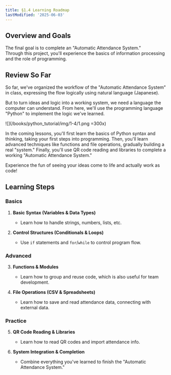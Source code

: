 ```yaml
---
title: §1.4 Learning Roadmap
lastModified: '2025-06-03'
---
```


## Overview and Goals

The final goal is to complete an "Automatic Attendance System."  
Through this project, you'll experience the basics of information processing and the role of programming.

## Review So Far

So far, we've organized the workflow of the "Automatic Attendance System" in class, expressing the flow logically using natural language (Japanese).

But to turn ideas and logic into a working system, we need a language the computer can understand. From here, we'll use the programming language "Python" to implement the logic we've learned.

![](/books/python_tutorial/img/1-4/1.png =300x)

In the coming lessons, you'll first learn the basics of Python syntax and thinking, taking your first steps into programming. Then, you'll learn advanced techniques like functions and file operations, gradually building a real "system." Finally, you'll use QR code reading and libraries to complete a working "Automatic Attendance System."

Experience the fun of seeing your ideas come to life and actually work as code!

## Learning Steps

### Basics

1. **Basic Syntax (Variables & Data Types)**

    - Learn how to handle strings, numbers, lists, etc.

2. **Control Structures (Conditionals & Loops)**
    - Use `if` statements and `for`/`while` to control program flow.

### Advanced

3. **Functions & Modules**

    - Learn how to group and reuse code, which is also useful for team development.

4. **File Operations (CSV & Spreadsheets)**
    - Learn how to save and read attendance data, connecting with external data.

### Practice

5. **QR Code Reading & Libraries**

    - Learn how to read QR codes and import attendance info.

6. **System Integration & Completion**
    - Combine everything you've learned to finish the "Automatic Attendance System."
